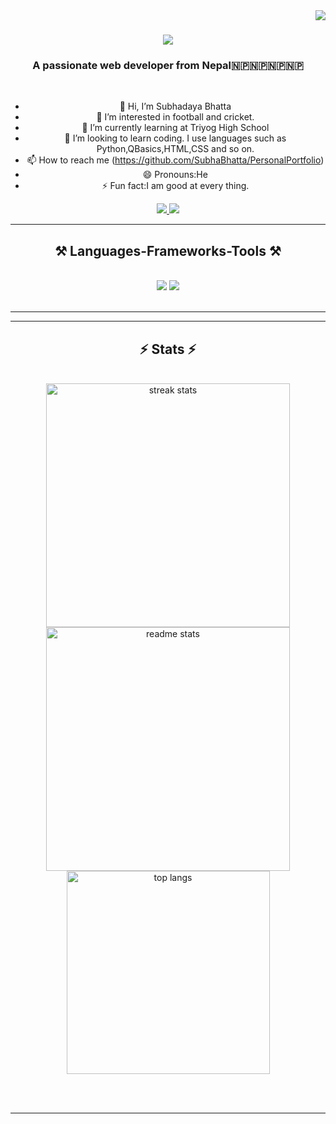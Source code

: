                                   
<img align="right" src="https://visitor-badge.laobi.icu/badge?page_id=SubhaBhatta/SubhaBhatta" />

<h1 align="center">
    <img src="https://readme-typing-svg.herokuapp.com/?font=Righteous&size=35&center=true&vCenter=true&width=500&height=70&duration=4000&lines=Hi+There!+👋;+I'm+Subhadaya+Bhatta!;" />
</h1>

<h3 align="center">A passionate web developer from Nepal🇳🇵🇳🇵🇳🇵🇳🇵 </h3>

<br/>

<div align="center">
 
- 👋 Hi, I’m Subhadaya Bhatta
- 👀 I’m interested in football and cricket.
- 🌱 I’m currently learning at Triyog High School
- 💞️ I’m looking to learn coding. I use languages such as Python,QBasics,HTML,CSS and so on.
- 📫 How to reach me (https://github.com/SubhaBhatta/PersonalPortfolio)
- 😄 Pronouns:He 
- ⚡ Fun fact:I am good at every thing.
 </div>
 
<div align="center"> 
  <a href="umabhatta18@gmail.com">
    <img src="https://img.shields.io/badge/Gmail-333333?style=for-the-badge&logo=gmail&logoColor=red" />
  </a>
  <a href="https://linkedin.com/in/pedro-sales-muniz](https://www.linkedin.com/in/subha-bhatta-2775aa301/)" target="_blank">
    <img src="https://img.shields.io/badge/LinkedIn-0077B5?style=for-the-badge&logo=linkedin&logoColor=white" target="_blank" />
  </a>
</div>

 <hr/>
 
<h2 align="center">⚒️ Languages-Frameworks-Tools ⚒️</h2>
<br/>
<div align="center">
    <img src="https://skillicons.dev/icons?i=vscode,github,figma,git" />
    <img src="https://skillicons.dev/icons?i=python,html,css,QB64" /><br>
</div>

<br/>
<hr/>

<hr/>

<h2 align="center">⚡ Stats ⚡</h2>
<br>
<div align=center>
  <img width=390 src="https://github-readme-streak-stats-salesp07.vercel.app/?user=SubhaBhatta&count_private=true&theme=react&border_radius=10" alt="streak stats"/>
  <img width=390 src="https://github-readme-stats-salesp07.vercel.app/api?username=SubhaBhatta&count_private=true&show_icons=true&theme=react&rank_icon=github&border_radius=10" alt="readme stats" />
  <br/>
  <img width=325 align="center" src="https://github-readme-stats-salesp07.vercel.app/api/top-langs/?username=SubhaBhatta&hide=HTML&langs_count=8&layout=compact&theme=react&border_radius=10&size_weight=0.5&count_weight=0.5&exclude_repo=github-readme-stats" alt="top langs" />
</div>

<br/><br/>

<hr/>

<br/>

<!---
SubhaBhatta/SubhaBhatta is a ✨ special ✨ repository because its `README.md` (this file) appears on your GitHub profile.
You can click the Preview link to take a look at your changes.
--->
